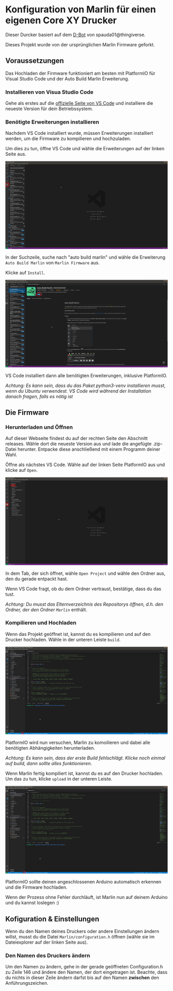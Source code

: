 # Konfiguration von Marlin für einen eigenen Core XY Drucker
Dieser Durcker basiert auf dem [D-Bot](https://www.thingiverse.com/thing:1001065) von spauda01@thingiverse.

Dieses Projekt wurde von der ursprünglichen Marlin Firmware geforkt.

## Voraussetzungen
Das Hochladen der Firmware funktioniert am besten mit PlatformIO für Visual Studio Code und der Auto Build Marlin Erweiterung.

### Installieren von Visua Studio Code
Gehe als erstes auf die [offizielle Seite von VS Code](https://code.visualstudio.com/) und installiere die neueste Version für dein Betriebssystem.

### Benötigte Erweiterungen installieren
Nachdem VS Code installiert wurde, müssen Erweiterungen installiert werden, um die Firmware zu kompilieren und hochzuladen.

Um dies zu tun, öffne VS Code und wähle die Erweiterungen auf der linken Seite aus.

![extension section](https://github.com/nipfuh/D-Bot-Marlin/blob/2.0.x/compile_doc/extension_section.png?raw=true)

In der Suchzeile, suche nach "auto build marlin" und wähle die Erweiterung `Auto Build Marlin` von `Marlin Firmware` aus.

Klicke auf `Install`.

![Auto Build Marlin install](https://github.com/nipfuh/D-Bot-Marlin/blob/2.0.x/compile_doc/auto_build_marlin.png?raw=true)

VS Code installiert dann alle benötigten Erweiterungen, inklusive PlatformIO.

_Achtung: Es kann sein, dass du das Paket python3-venv installieren musst, wenn du Ubuntu verwendest. VS Code wird während der Installation danach fragen, falls es nötig ist_

## Die Firmware

### Herunterladen und Öffnen

Auf dieser Webseite findest du auf der rechten Seite den Abschnitt releases. Wähle dort die neueste Version aus und lade die angefügte .zip-Datei herunter.
Entpacke diese anschließend mit einem Programm deiner Wahl.


Öffne als nächstes VS Code. Wähle auf der linken Seite PlatformIO aus und klicke auf `Open`.

![opening the project](https://github.com/nipfuh/D-Bot-Marlin/blob/2.0.x/compile_doc/platformio_open.png?raw=true)

In dem Tab, der sich öffnet, wähle `Open Project` und wähle den Ordner aus, den du gerade entpackt hast.

Wenn VS Code fragt, ob du dem Ordner vertraust, bestätige, dass du das tust.

_Achtung: Du musst das Elternverzeichnis des Repositorys öffnen, d.h. den Ordner, der den Ordner `Marlin`_ enthält.


### Kompilieren und Hochladen

Wenn das Projekt geöffnet ist, kannst du es kompilieren und auf den Drucker hochladen. Wähle in der unteren Leiste `build`.

![building the project](https://github.com/nipfuh/D-Bot-Marlin/blob/2.0.x/compile_doc/platformio_build.png?raw=true)

PlatformIO wird nun versuchen, Marlin zu komoilieren und dabei alle benötigten Abhängigkeiten herunterladen.

_Achtung: Es kann sein, dass der erste Build fehlschlägt. Klicke noch einmal auf build, dann sollte alles funktionieren._

Wenn Marlin fertig kompiliert ist, kannst du es auf den Drucker hochladen. Um das zu tun, klicke `upload` in der unteren Leiste.

![uploading the project](https://github.com/nipfuh/D-Bot-Marlin/blob/2.0.x/compile_doc/platformio_upload.png?raw=true)

PlatformIO sollte deinen angeschlossenen Arduino automatisch erkennen und die Firmware hochladen.

Wenn der Prozess ohne Fehler durchläuft, ist Marlin nun auf deinem Arduino und du kannst loslegen :)

## Kofiguration & Einstellungen

Wenn du den Namen deines Druckers oder andere Einstellungen ändern willst, musst du die Datei `Marlin/configuration.h` öffnen (wähle sie im Dateiexplorer auf der linken Seite aus).

### Den Namen des Druckers ändern

Um den Namen zu ändern, gehe in der gerade geöffneten Configuration.h zu Zeile 146 und ändere den Namen, der dort eingetragen ist.
Beachte, dass du nichts in dieser Zeile ändern darfst bis auf den Namen __zwischen__ den Anführungszeichen.